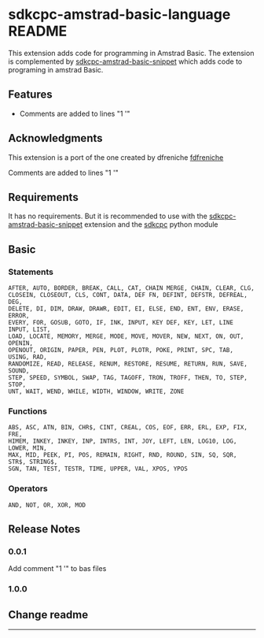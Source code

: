 # sdkcpc-amstrad-basic-language README

This extension adds code for programming in Amstrad Basic. The extension is complemented by [sdkcpc-amstrad-basic-snippet](https://github.com/sdkcpc/amstrad-basic-snippet) which adds code to programing in amstrad Basic.

## Features

- Comments are added to lines "1 '"

## Acknowledgments

This extension is a port of the one created by dfreniche [fdfreniche](https://github.com/dfreniche/amstradbasic-vscode.git)

Comments are added to lines "1 '"


## Requirements

It has no requirements. But it is recommended to use with the [sdkcpc-amstrad-basic-snippet](https://github.com/sdkcpc/amstrad-basic-language) extension and the [sdkcpc](https://sdkcpc.github.io/cpc/) python module


## Basic

### Statements

```text
AFTER, AUTO, BORDER, BREAK, CALL, CAT, CHAIN MERGE, CHAIN, CLEAR, CLG, 
CLOSEIN, CLOSEOUT, CLS, CONT, DATA, DEF FN, DEFINT, DEFSTR, DEFREAL, DEG, 
DELETE, DI, DIM, DRAW, DRAWR, EDIT, EI, ELSE, END, ENT, ENV, ERASE, ERROR, 
EVERY, FOR, GOSUB, GOTO, IF, INK, INPUT, KEY DEF, KEY, LET, LINE INPUT, LIST, 
LOAD, LOCATE, MEMORY, MERGE, MODE, MOVE, MOVER, NEW, NEXT, ON, OUT, OPENIN, 
OPENOUT, ORIGIN, PAPER, PEN, PLOT, PLOTR, POKE, PRINT, SPC, TAB, USING, RAD, 
RANDOMIZE, READ, RELEASE, RENUM, RESTORE, RESUME, RETURN, RUN, SAVE, SOUND, 
STEP, SPEED, SYMBOL, SWAP, TAG, TAGOFF, TRON, TROFF, THEN, TO, STEP, STOP, 
UNT, WAIT, WEND, WHILE, WIDTH, WINDOW, WRITE, ZONE
```

### Functions

```text
ABS, ASC, ATN, BIN, CHR$, CINT, CREAL, COS, EOF, ERR, ERL, EXP, FIX, FRE, 
HIMEM, INKEY, INKEY, INP, INTRS, INT, JOY, LEFT, LEN, LOG10, LOG, LOWER, MIN, 
MAX, MID, PEEK, PI, POS, REMAIN, RIGHT, RND, ROUND, SIN, SQ, SQR, STR$, STRING$, 
SGN, TAN, TEST, TESTR, TIME, UPPER, VAL, XPOS, YPOS
```

### Operators

```text
AND, NOT, OR, XOR, MOD
```


## Release Notes

### 0.0.1

Add comment "1 '" to bas files

### 1.0.0

Change readme
---

---
